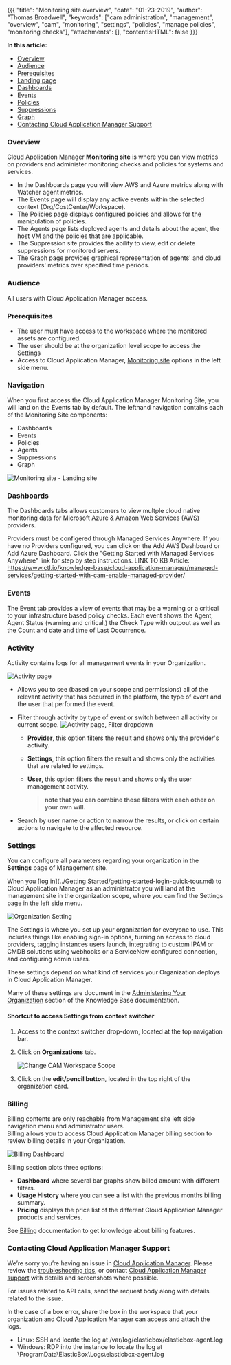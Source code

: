 {{{
"title": "Monitoring site overview",
"date": "01-23-2019",
"author": "Thomas Broadwell",
"keywords": ["cam administration", "management", "overview", "cam", "monitoring", "settings", "policies", "manage policies", "monitoring checks"],
"attachments": [],
"contentIsHTML": false
}}}

**In this article:**

* [Overview](#overview)
* [Audience](#audience)
* [Prerequisites](#prerequisites)
* [Landing page](#landing-page)
* [Dashboards](#dashboards)
* [Events](#events)
* [Policies](#policies)
* [Suppressions](#supressions)
* [Graph](#graphing)
* [Contacting Cloud Application Manager Support](#contacting-cloud-application-manager-support)

### Overview

Cloud Application Manager **Monitoring site** is where you can view metrics on providers and administer monitoring checks and policies for systems and services.  

* In the Dashboards page you will view AWS and Azure metrics along with Watcher agent metrics. 
* The Events page will display any active events within the selected context (Org/CostCenter/Workspace).
* The Policies page displays configured policies and allows for the manipulation of policies.
* The Agents page lists deployed agents and details about the agent, the host VM and the policies that are applicable. 
* The Suppression site provides the ability to view, edit or delete suppressions for monitored servers.  
* The Graph page provides graphical representation of agents' and cloud providers' metrics over specified time periods.

### Audience

All users with Cloud Application Manager access.

### Prerequisites

* The user must have access to the workspace where the monitored assets are configured.
* The user should be at the organization level scope to access the Settings 
* Access to Cloud Application Manager, [Monitoring site](https://monitoring.cam.ctl.io/) options in the left side menu.

### Navigation

When you first access the Cloud Application Manager Monitoring Site, you will land on the Events tab by default. The lefthand navigation contains each of the Monitoring Site components:

* Dashboards
* Events
* Policies
* Agents
* Suppressions
* Graph


![Monitoring site - Landing site](../../images/cloud-application-manager/msa/monitoring-landing-page.png)


### Dashboards
The Dashboards tabs allows customers to view multple cloud native monitoring data for Microsoft Azure & Amazon Web Services (AWS) providers. 

Providers must be configered through Managed Services Anywhere. If you have no Providers configured, you can click on the Add AWS Dashboard or Add Azure Dashboard. Click the "Getting Started with Managed Services Anywhere" link for step by step instructions.
LINK TO KB Article: https://www.ctl.io/knowledge-base/cloud-application-manager/managed-services/getting-started-with-cam-enable-managed-provider/


### Events

The Event tab provides a view of events that may be a warning or a critical to your infrastructure based policy checks. Each event shows the Agent, Agent Status (warning and critical,) the Check Type with outpout as well as the Count and date and time of Last Occurrence.


### Activity

Activity contains logs for all management events in your Organization.  

![Activity page](../../images/cloud-application-manager/admin-overview5.png)

* Allows you to see (based on your scope and permissions) all of the relevant activity that has occurred in the platform, the type of event and the user that performed the event.
* Filter through activity by type of event or switch between all activity or current scope.
![Activity page, Filter dropdown](../../images/cloud-application-manager/activity-filter-list2.png)

    * **Provider**, this option filters the result and shows only the provider's activity.
    * **Settings**, this option filters the result and shows only the activities that are related to settings.
    * **User**, this option filters the result and shows only the user management activity.
      
        > **note that you can combine these filters with each other on your own will.**
        
* Search by user name or action to narrow the results, or click on certain actions to navigate to the affected resource.

### Settings

You can configure all parameters regarding your organization in the **Settings** page of Management site.

When you [log in](../Getting Started/getting-started-login-quick-tour.md) to Cloud Application Manager as an administrator you will land at the management site in the organization scope, where you can find the Settings page in the left side menu.

  ![Organization Setting](../../images/cloud-application-manager/admin-access2.png)

The Settings is where you set up your organization for everyone to use. This includes things like enabling sign-in options, turning on access to cloud providers, tagging instances users launch, integrating to custom IPAM or CMDB solutions using webhooks or a ServiceNow configured connection, and configuring admin users.

These settings depend on what kind of services your Organization deploys in Cloud Application Manager.

Many of these settings are document in the [Administering Your Organization](https://www.ctl.io/knowledge-base/cloud-application-manager/administering-your-organization/#1) section of the Knowledge Base documentation.

#### Shortcut to access Settings from context switcher

1. Access to the context switcher drop-down, located at the top navigation bar. 
2. Click on **Organizations** tab.

   ![Change CAM Workspace Scope](../../images/cloud-application-manager/admin-overview2.png)

3. Click on the **edit/pencil button**, located in the top right of the organization card. 

### Billing

Billing contents are only reachable from Management site left side navigation menu and administrator users.  
Billing allows you to access Cloud Application Manager billing section to review billing details in your Organization.  

![Billing Dashboard](../../images/cloud-application-manager/billing/billing-dashboard.png)

Billing section plots three options:

* **Dashboard** where several bar graphs show billed amount with different filters.
* **Usage History** where you can see a list with the previous months billing summary.
* **Pricing** displays the price list of the different Cloud Application Manager products and services.

See [Billing](../Billing/billing-menu.md) documentation to get knowledge about billing features.

### Contacting Cloud Application Manager Support

We’re sorry you’re having an issue in [Cloud Application Manager](https://www.ctl.io/cloud-application-manager/). Please review the [troubleshooting tips](../Troubleshooting/troubleshooting-tips.md), or contact [Cloud Application Manager support](mailto:incident@CenturyLink.com) with details and screenshots where possible.

For issues related to API calls, send the request body along with details related to the issue.

In the case of a box error, share the box in the workspace that your organization and Cloud Application Manager can access and attach the logs.

* Linux: SSH and locate the log at /var/log/elasticbox/elasticbox-agent.log
* Windows: RDP into the instance to locate the log at \ProgramData\ElasticBox\Logs\elasticbox-agent.log
